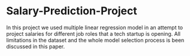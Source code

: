 # Salary-Prediction-Project
In this project we used multiple linear regression model in an attempt to project salaries for different job roles that a tech startup is opening. All limitations in the dataset and the whole model selection process is been discussed in this paper. 

